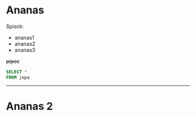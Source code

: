 # Ananas

Spisok:
* ananas1
* ananas2
* ananas3

~~pipec~~


```SQL
SELECT *
FROM jopa
```
---
# Ananas 2
